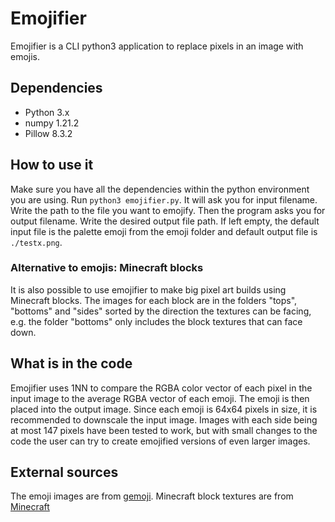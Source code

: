 # Emojifier

Emojifier is a CLI python3 application to replace pixels in an image with emojis. 

## Dependencies

- Python 3.x
- numpy 1.21.2
- Pillow 8.3.2

## How to use it

Make sure you have all the dependencies within the python environment you are using. Run ```python3 emojifier.py```. It will ask you for input filename. Write the path to the file you want to emojify. Then the program asks you for output filename. Write the desired output file path. If left empty, the default input file is the palette emoji from the emoji folder and default output file is ```./testx.png```.

### Alternative to emojis: Minecraft blocks

It is also possible to use emojifier to make big pixel art builds using Minecraft blocks. The images for each block are in the folders "tops", "bottoms" and "sides" sorted by the direction the textures can be facing, e.g. the folder "bottoms" only includes the block textures that can face down.

## What is in the code

Emojifier uses 1NN to compare the RGBA color vector of each pixel in the input image to the average RGBA vector of each emoji. The emoji is then placed into the output image. Since each emoji is 64x64 pixels in size, it is recommended to downscale the input image. Images with each side being at most 147 pixels have been tested to work, but with small changes to the code the user can try to create emojified versions of even larger images. 

## External sources

The emoji images are from [gemoji](https://github.com/github/gemoji).
Minecraft block textures are from [Minecraft](https://minecraft.com)
